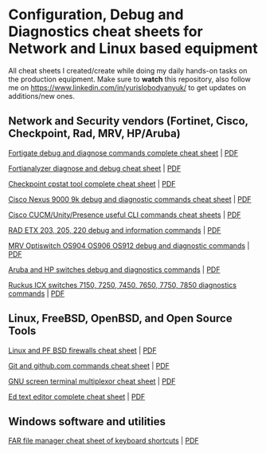 # Configuration, Debug and Diagnostics cheat sheets for Network and Linux based equipment

All cheat sheets I created/create while doing my daily hands-on tasks on the production equipment. 
Make sure to __watch__ this repository, also follow me on https://www.linkedin.com/in/yurislobodyanyuk/ to get updates on additions/new ones.  


## Network and Security vendors (Fortinet, Cisco, Checkpoint, Rad, MRV, HP/Aruba)

[Fortigate debug and diagnose commands complete cheat sheet](Fortigate-debug-diagnose-complete-cheat-sheet.adoc) | [PDF](Fortigate-debug-diagnose-complete-cheat-sheet.pdf)

[Fortianalyzer diagnose and debug cheat sheet](Fortianalyzer-debug-cheat-sheet.adoc) | [PDF](Fortianalyzer-debug-cheat-sheet.pdf)

[Checkpoint cpstat tool complete cheat sheet](Checkpoint-cpstat-complete-reference-cheat-sheet.adoc) | [PDF](Checkpoint-cpstat-complete-reference-cheat-sheet.pdf)

[Cisco Nexus 9000 9k debug and diagnostic commands cheat sheet](Cisco-Nexus-9000-9k-debug-and-diagnostic-commands-cheat-sheet.adoc) | [PDF](Cisco-Nexus-9000-9k-debug-and-diagnostic-commands-cheat-sheet.pdf)

[Cisco CUCM/Unity/Presence useful CLI commands cheat sheets](Cisco-CUCM-CLI-useful-commands-cheat-sheet.adoc) | [PDF](Cisco-CUCM-CLI-useful-commands-cheat-sheet.pdf)

[RAD ETX 203, 205, 220 debug and information commands](RAD-ETX-203-205-220-debug-and-information-commands-cheat-sheet.adoc) | [PDF](RAD-ETX-203-205-220-debug-and-information-commands-cheat-sheet.pdf)

[MRV Optiswitch OS904 OS906 OS912 debug and diagnostic commands](MRV-Optiswitch-OS904-OS906-OS912-debug-and-diagnostic-commands.adoc) | [PDF](MRV-Optiswitch-OS904-OS906-OS912-debug-and-diagnostic-commands.pdf)

[Aruba and HP switches debug and diagnostics commands](Aruba-HP-switches-debug-and-diagnostics-commands-cheat-sheet.adoc) | [PDF](Aruba-HP-switches-debug-and-diagnostics-commands-cheat-sheet.pdf)

[Ruckus ICX switches 7150, 7250, 7450, 7650, 7750, 7850 diagnostics commands](Ruckus-Brocade-ICX-FastIron-switch-debug-nad-diagnostics-commands-cheat-sheet.adoc) | [PDF](Ruckus-Brocade-ICX-FastIron-switch-debug-nad-diagnostics-commands-cheat-sheet.pdf)

## Linux, FreeBSD, OpenBSD, and Open Source Tools

[Linux and PF BSD firewalls cheat sheet](Linux-and-BSD-firewalls-cheat-sheet.adoc) | [PDF](Linux-and-BSD-firewalls-cheat-sheet.pdf)

[Git and github.com commands cheat sheet](git-and-github-cheat-sheet.adoc) | [PDF](git-and-github-cheat-sheet.pdf)

[GNU screen terminal multiplexor cheat sheet](gnu-screen-cheat-sheet.adoc) | [PDF](gnu-screen-cheat-sheet.pdf)

[Ed text editor complete cheat sheet](ed-text-editor-cheat-sheet.adoc) | [PDF](ed-text-editor-cheat-sheet.pdf)

## Windows software and utilities


[FAR file manager cheat sheet of keyboard shortcuts](FAR-manager-cheat-sheet-of-keyboard-shortcuts.adoc) | [PDF](FAR-manager-cheat-sheet-of-keyboard-shortcuts.pdf)




